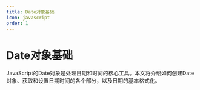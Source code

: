 ```yaml
---
title: Date对象基础
icon: javascript
order: 1
---
```


# Date对象基础

JavaScript的Date对象是处理日期和时间的核心工具。本文将介绍如何创建Date对象、获取和设置日期时间的各个部分，以及日期的基本格式化。

